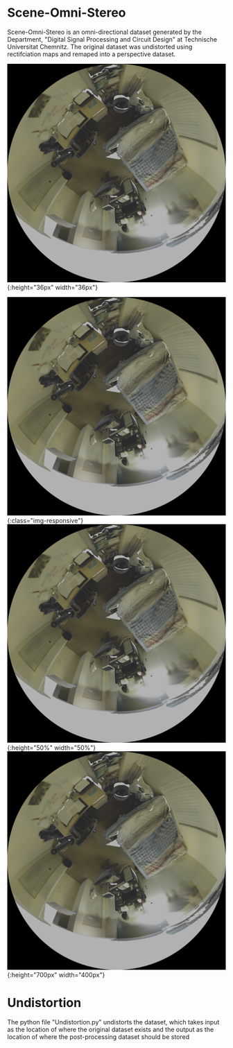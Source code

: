 # Scene-Omni-Stereo

Scene-Omni-Stereo is an omni-directional dataset generated by the Department, "Digital Signal Processing and Circuit Design" at Technische Universitat Chemnitz.
The original dataset was undistorted using rectifciation maps and remaped into a perspective dataset.

![](Resources/Distorted_Left.png){:height="36px" width="36px"}

![test image size](Resources/Distorted_Left.png){:class="img-responsive"}
![test image size](Resources/Distorted_Left.png){:height="50%" width="50%"}
![test image size](Resources/Distorted_Left.png){:height="700px" width="400px"}

# Undistortion
The python file "Undistortion.py" undistorts the dataset, which takes input as the location of where the original dataset exists and the output as the location of where the post-processing dataset should be stored 
